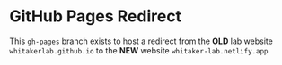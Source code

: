 # GitHub Pages Redirect

This `gh-pages` branch exists to host a redirect from the **OLD** lab website `whitakerlab.github.io` to the **NEW** website `whitaker-lab.netlify.app`
